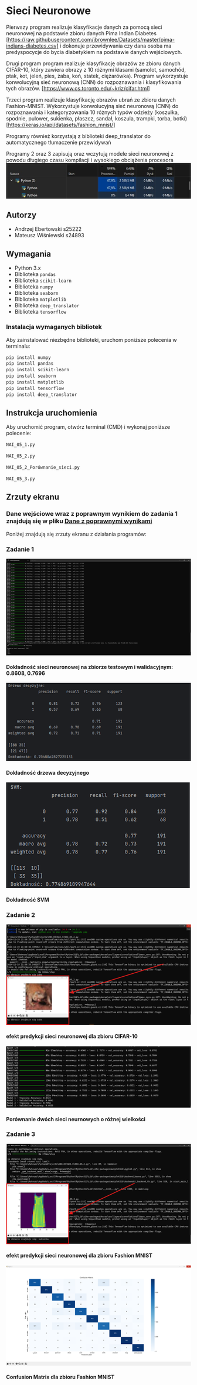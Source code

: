 # Sieci Neuronowe

Pierwszy program realizuje klasyfikacje danych za pomocą sieci neuronowej na podstawie zbioru danych Pima Indian Diabetes
[https://raw.githubusercontent.com/jbrownlee/Datasets/master/pima-indians-diabetes.csv]
i dokonuje przewidywania czy dana osoba ma predyspocycje do bycia diabetykiem na podstawie danych wejściowych.

Drugi program program realizuje klasyfikację obrazów ze zbioru danych CIFAR-10, który zawiera obrazy z 10 różnymi klasami (samolot, samochód, ptak, kot, jeleń, pies, żaba, koń, statek, ciężarówka). Program wykorzystuje konwolucyjną sieć neuronową (CNN) do rozpoznawania i klasyfikowania tych obrazów.
[https://www.cs.toronto.edu/~kriz/cifar.html]

Trzeci program realizuje klasyfikację obrazów ubrań ze zbioru danych Fashion-MNIST. Wykorzystuje konwolucyjną sieć neuronową (CNN) do rozpoznawania i kategoryzowania 10 różnych typów odzieży (koszulka, spodnie, pulower, sukienka, płaszcz, sandał, koszula, trampki, torba, botki)
[https://keras.io/api/datasets/fashion_mnist/]

Programy również korzystają z biblioteki deep_translator do automatycznego tłumaczenie przewidywań

Programy 2 oraz 3 zapisują oraz wczytują modele sieci neuronowej z powodu długiego czasu kompilacji i wysokiego obciążenia procesora
![Zrzut ekranu 0](NAI_scr/procesor.jpg)

## Autorzy

- Andrzej Ebertowski s25222
- Mateusz Wiśniewski s24893

## Wymagania

- Python 3.x
- Biblioteka `pandas`
- Biblioteka `scikit-learn`
- Biblioteka `numpy`
- Biblioteka `seaborn`
- Biblioteka `matplotlib`
- Biblioteka `deep_translator`
- Biblioteka `tensorflow`

### Instalacja wymaganych bibliotek

Aby zainstalować niezbędne biblioteki, uruchom poniższe polecenia w terminalu:

```bash
pip install numpy
pip install pandas
pip install scikit-learn
pip install seaborn
pip install matplotlib
pip install tensorflow
pip install deep_translator
```

## Instrukcja uruchomienia
Aby uruchomić program, otwórz terminal (CMD) i wykonaj poniższe polecenie:
```bash
NAI_05_1.py
```

```bash
NAI_05_2.py
```

```bash
NAI_05_2_Porównanie_sieci.py
```

```bash
NAI_05_3.py
```

## Zrzuty ekranu
### Dane wejściowe wraz z poprawnym wynikiem do zadania 1 znajdują się w pliku [Dane z poprawnymi wynikami](dane_do_predykcji_05_1.txt)

Poniżej znajdują się zrzuty ekranu z działania programów:

### Zadanie 1

![Zrzut ekranu 1](NAI_scr/scr1.png)
#### Dokładność sieci neuronowej na zbiorze testowym i walidacyjnym: 0.8608, 0.7696
![Zrzut ekranu 2](NAI_scr/scr1_2.png)
#### Dokładność drzewa decyzyjnego
![Zrzut ekranu 3](NAI_scr/scr1_3.png)
#### Dokładność SVM 

### Zadanie 2

![Zrzut ekranu 4](NAI_scr/scr2.png)
#### efekt predykcji sieci neuronowej dla zbioru CIFAR-10
![Zrzut ekranu 5](NAI_scr/scr2_2.png)
#### Porównanie dwóch sieci neurnowych o różnej wielkości

### Zadanie 3

![Zrzut ekranu 6](NAI_scr/scr3.png)
#### efekt predykcji sieci neuronowej dla zbioru Fashion MNIST
![Zrzut ekranu 7](NAI_scr/scr3_2.png)
#### Confusion Matrix dla zbioru Fashion MNIST
